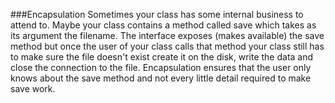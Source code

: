 ###Encapsulation
Sometimes your class has some internal business to attend to. Maybe your class contains a method called save which takes as its argument the filename. The interface exposes (makes available) the save method but once the user of your class calls that method your class still has to make sure the file doesn't exist create it on the disk, write the data and close the connection to the file. Encapsulation ensures that the user only knows about the save method and not every little detail required to make save work.



